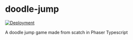 # doodle-jump

[![Deployment](https://github.com/dumbkiwi/bouncing-ball-phaser/actions/workflows/webpack.yml/badge.svg)](https://github.com/dumbkiwi/bouncing-ball-phaser/actions/workflows/webpack.yml)

A doodle jump game made from scatch in Phaser Typescript
